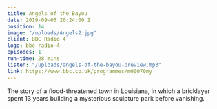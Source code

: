 ```yaml
---
title: Angels of the Bayou
date: 2019-09-05 20:24:00 Z
position: 14
image: "/uploads/Angels2.jpg"
client: BBC Radio 4
logo: bbc-radio-4
episodes: 1
run-time: 28 mins
listen: "/uploads/angels-of-the-bayou-preview.mp3"
link: https://www.bbc.co.uk/programmes/m00070my
---
```


The story of a flood-threatened town in Louisiana, in which a bricklayer spent 13 years building a mysterious sculpture park before vanishing.